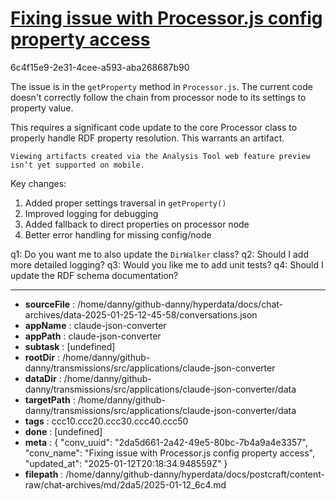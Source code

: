 # [Fixing issue with Processor.js config property access](https://claude.ai/chat/2da5d661-2a42-49e5-80bc-7b4a9a4e3357)

6c4f15e9-2e31-4cee-a593-aba268687b90

 The issue is in the `getProperty` method in `Processor.js`. The current code doesn't correctly follow the chain from processor node to its settings to property value.

<antThinking>This requires a significant code update to the core Processor class to properly handle RDF property resolution. This warrants an artifact.</antThinking>
```
Viewing artifacts created via the Analysis Tool web feature preview isn’t yet supported on mobile.
```



Key changes:
1. Added proper settings traversal in `getProperty()`
2. Improved logging for debugging
3. Added fallback to direct properties on processor node
4. Better error handling for missing config/node

q1: Do you want me to also update the `DirWalker` class?
q2: Should I add more detailed logging?
q3: Would you like me to add unit tests?
q4: Should I update the RDF schema documentation?

---

* **sourceFile** : /home/danny/github-danny/hyperdata/docs/chat-archives/data-2025-01-25-12-45-58/conversations.json
* **appName** : claude-json-converter
* **appPath** : claude-json-converter
* **subtask** : [undefined]
* **rootDir** : /home/danny/github-danny/transmissions/src/applications/claude-json-converter
* **dataDir** : /home/danny/github-danny/transmissions/src/applications/claude-json-converter/data
* **targetPath** : /home/danny/github-danny/transmissions/src/applications/claude-json-converter/data
* **tags** : ccc10.ccc20.ccc30.ccc40.ccc50
* **done** : [undefined]
* **meta** : {
  "conv_uuid": "2da5d661-2a42-49e5-80bc-7b4a9a4e3357",
  "conv_name": "Fixing issue with Processor.js config property access",
  "updated_at": "2025-01-12T20:18:34.948559Z"
}
* **filepath** : /home/danny/github-danny/hyperdata/docs/postcraft/content-raw/chat-archives/md/2da5/2025-01-12_6c4.md